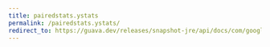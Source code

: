 ```yaml
---
title: pairedstats.ystats
permalink: /pairedstats.ystats/
redirect_to: https://guava.dev/releases/snapshot-jre/api/docs/com/google/common/math/PairedStats.html#yStats--
---
```

